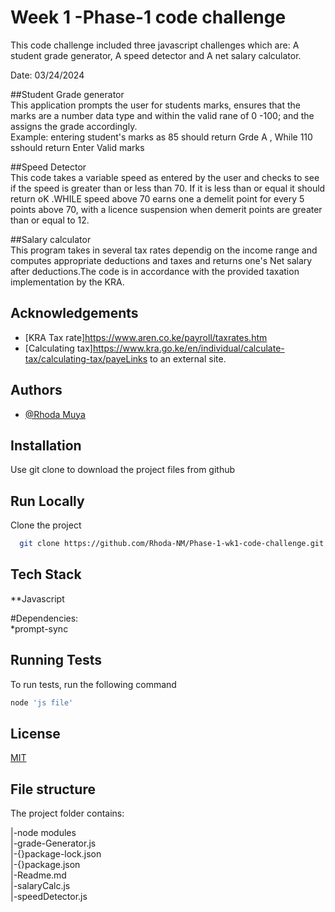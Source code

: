 # Week 1 -Phase-1 code challenge

This code challenge included three javascript challenges which are:
A student grade generator, A speed detector and A net salary calculator.

Date: 03/24/2024

##Student Grade generator  
This application prompts  the user for students marks, ensures that the marks are a number data type and within the valid rane of 0 -100;
and the assigns the grade accordingly.  
Example: entering student's marks as 85 should return Grde A , While 110 sshould return Enter Valid marks   

##Speed Detector  
This code takes a variable speed as entered by the user and checks to see if the speed is greater than or less than 70. If it is less than or equal  it should return oK .WHILE  speed above 70 earns one a demelit point for every 5 points above 70, with a licence suspension when demerit points are greater than or equal to 12.

##Salary calculator   
This program takes in several tax rates dependig on the income range and computes appropriate deductions and taxes and returns one's Net salary after deductions.The code is in accordance with the provided taxation implementation by the KRA.





## Acknowledgements


 - [KRA Tax rate]https://www.aren.co.ke/payroll/taxrates.htm
 - [Calculating tax]https://www.kra.go.ke/en/individual/calculate-tax/calculating-tax/payeLinks to an external site.


## Authors

- [@Rhoda Muya](https://www.github.com/Rhoda-NM)


## Installation

Use git clone to download the project files from github
## Run Locally

Clone the project

```bash
  git clone https://github.com/Rhoda-NM/Phase-1-wk1-code-challenge.git
```



## Tech Stack

**Javascript

#Dependencies:   
*prompt-sync

## Running Tests

To run tests, run the following command

```bash
node 'js file'
```


## License

[MIT](https://choosealicense.com/licenses/mit/)


## File structure
The project folder contains:

|-node modules                       
|-grade-Generator.js     
|-{}package-lock.json  
|-{}package.json    
|-Readme.md   
|-salaryCalc.js     
|-speedDetector.js